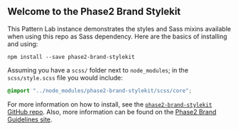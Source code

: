 ## Welcome to the Phase2 Brand Stylekit

This Pattern Lab instance demonstrates the styles and Sass mixins available when using this repo as Sass dependency. Here are the basics of installing and using:


    npm install --save phase2-brand-stylekit

Assuming you have a `scss/` folder next to `node_modules`; in the `scss/style.scss` file you would include:

```scss
@import "../node_modules/phase2-brand-stylekit/scss/core";
```

For more information on how to install, see the [`phase2-brand-stylekit` GitHub repo](https://github.com/phase2/phase2-brand-stylekit). Also, more information can be found on the [Phase2 Brand Guidelines site](http://brand.phase2technology.com).
